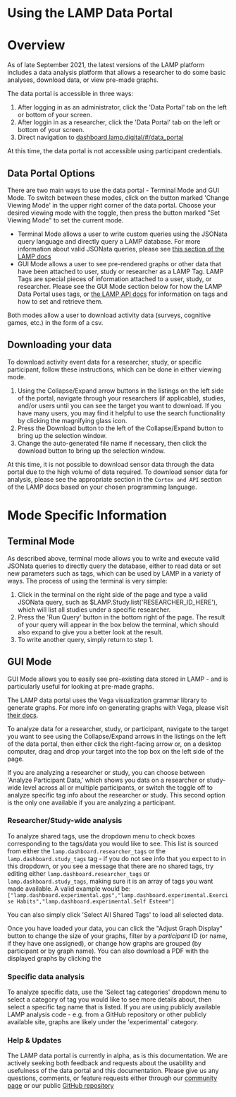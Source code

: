 # Using the LAMP Data Portal

# Overview

As of late September 2021, the latest versions of the LAMP platform includes a data analysis platform that allows a researcher to do some basic analyses, download data, or view pre-made graphs.

The data portal is accessible in three ways:
1. After logging in as an administrator, click the 'Data Portal' tab on the left or bottom of your screen.
2. After loggin in as a researcher, click the 'Data Portal' tab on the left or bottom of your screen.
3. Direct navigation to [dashboard.lamp.digital/#/data_portal](dashboard.lamp.digital/#/data_portal)

At this time, the data portal is not accessible using participant credentials.


## Data Portal Options

There are two main ways to use the data portal - Terminal Mode and GUI Mode. To switch between these modes, click on the button marked 'Change Viewing Mode' in the upper right corner of the data portal. Choose your desired viewing mode with the toggle, then press the button marked "Set Viewing Mode" to set the current mode.

- Terminal Mode allows a user to write custom queries using the JSONata query language and directly query a LAMP database. For more information about valid JSONata queries, please see [this section of the LAMP docs](https://docs.lamp.digital/data_science/jsonata)
- GUI Mode allows a user to see pre-rendered graphs or other data that have been attached to user, study or researcher as a LAMP Tag. LAMP Tags are special pieces of information attached to a user, study, or researcher. Please see the GUI Mode section below for how the LAMP Data Portal uses tags, or [the LAMP API docs](https://docs.lamp.digital/api/list-all-tags-set-for-or-by-a-researcher-study-participant-activity-or-sensor) for information on tags and how to set and retrieve them.

Both modes allow a user to download activity data (surveys, cognitive games, etc.) in the form of a csv.

## Downloading your data

To download activity event data for a researcher, study, or specific participant, follow these instructions, which can be done in either viewing mode.

1. Using the Collapse/Expand arrow buttons in the listings on the left side of the portal, navigate through your researchers (if applicable), studies, and/or users until you can see the target you want to download. If you have many users, you may find it helpful to use the search functionality by clicking the magnifying glass icon.
2. Press the Download button to the left of the Collapse/Expand button to bring up the selection window.
3. Change the auto-generated file name if necessary, then click the download button to bring up the selection window.

At this time, it is not possible to download sensor data through the data portal due to the high volume of data required. To download sensor data for analysis, please see the appropriate section in the `Cortex and API` section of the LAMP docs based on your chosen programming language.


# Mode Specific Information

## Terminal Mode


As described above, terminal mode allows you to write and execute valid JSONata queries to directly query the database, either to read data or set new parameters such as tags, which can be used by LAMP in a variety of ways. The process of using the terminal is very simple:

1. Click in the terminal on the right side of the page and type a valid JSONata query, such as $LAMP.Study.list('RESEARCHER_ID_HERE'), which will list all studies under a specific researcher.
2. Press the 'Run Query' button in the bottom right of the page. The result of your query will appear in the box below the terminal, which should also expand to give you a better look at the result.
3. To write another query, simply return to step 1.


## GUI Mode

GUI Mode allows you to easily see pre-existing data stored in LAMP - and is particularly useful for looking at pre-made graphs.

The LAMP data portal uses the Vega visualization grammar library to generate graphs. For more info on generating graphs with Vega, please visit [their docs](https://vega.github.io/vega/docs/).

To analyze data for a researcher, study, or participant, navigate to the target you want to see using the Collapse/Expand arrows in the listings on the left of the data portal, then either click the right-facing arrow or, on a desktop computer, drag and drop your target into the top box on the left side of the page.

If you are analyzing a researcher or study, you can choose between 'Analyze Participant Data,' which shows you data on a researcher or study-wide level across all or multiple participants, or switch the toggle off to analyze specific tag info about the researcher or study. This second option is the only one available if you are analyzing a participant.


### Researcher/Study-wide analysis
To analyze shared tags, use the dropdown menu to check boxes corresponding to the tags/data you would like to see. This list is sourced from either the `lamp.dashboard.researcher_tags` or the `lamp.dashboard.study_tags` tag - if you do not see info that you expect to in this dropdown, or you see a message that there are no shared tags, try editing either `lamp.dashboard.researcher_tags` or `lamp.dashboard.study_tags`, making sure it is an array of tags you want made available. A valid example would be:
```["lamp.dashboard.experimental.gps","lamp.dashboard.experimental.Exercise Habits","lamp.dashboard.experimental.Self Esteem"]```

You can also simply click 'Select All Shared Tags' to load all selected data.

Once you have loaded your data, you can click the "Adjust Graph Display" button to change the size of your graphs, filter by a *participant* ID (or name, if they have one assigned), or change how graphs are grouped (by participant or by graph name). You can also download a PDF with the displayed graphs by clicking the 

### Specific data analysis
To analyze specific data, use the 'Select tag categories' dropdown menu to select a category of tag you would like to see more details about, then select a specific tag name that is listed. If you are using publicly available LAMP analysis code - e.g. from a GitHub repository or other publicly available site, graphs are likely under the 'experimental' category.


### Help & Updates
The LAMP data portal is currently in alpha, as is this documentation. We are actively seeking both feedback and requests about the usability and usefulness of the data portal and this documentation. Please give us any questions, comments, or feature requests either through our [community page](community.lamp.digital) or our public [GitHub repository](https://github.com/BIDMCDigitalPsychiatry/LAMP-platform/issues)